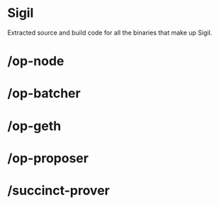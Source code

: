 # Sigil

Extracted source and build code for all the binaries that make up Sigil.

# /op-node

# /op-batcher

# /op-geth

# /op-proposer

# /succinct-prover
